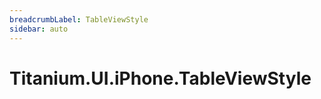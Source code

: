 ```yaml
---
breadcrumbLabel: TableViewStyle
sidebar: auto
---
```


# Titanium.UI.iPhone.TableViewStyle

<ProxySummary/>

<ApiDocs/>
